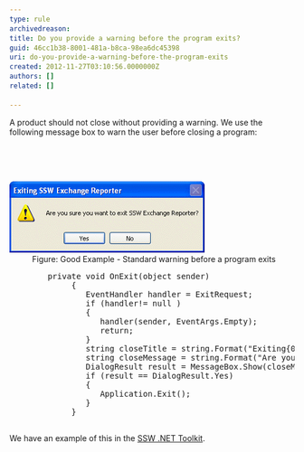 ```yaml
---
type: rule
archivedreason: 
title: Do you provide a warning before the program exits?
guid: 46cc1b38-8001-481a-b8ca-98ea6dc45398
uri: do-you-provide-a-warning-before-the-program-exits
created: 2012-11-27T03:10:56.0000000Z
authors: []
related: []

---
```



<p>​A product should not close without providing a warning. We use the following message box to warn the user before closing a program:</p>
<br><excerpt class='endintro'></excerpt><br>
​<dl class="goodImage"><dt><img alt="SSW Exchange Reporter - Are you sure you want to exit?" src="../../assets/CloseWarning.gif" /></dt>
<dd>Figure: Good Example - Standard warning before a program exits</dd></dl>
<dl class="code"><dt><pre>        private void OnExit(object sender) 
             { 
                EventHandler handler = ExitRequest; 
                if (handler!= null ) 
                { 
                   handler(sender, EventArgs.Empty);
                   return;
                } 
                string closeTitle = string.Format("Exiting{0}", Application.ProductName);
                string closeMessage = string.Format("Are you sure you want to exit {0}", Application.ProductName);
                DialogResult result = MessageBox.Show(closeMessage,closeTitle, MessageBoxButtons.YesNo,MessageBoxIcon.Warning);
                if (result == DialogResult.Yes)
                { 
                   Application.Exit();
                } 
             }
                        </pre></dt></dl>
<div>We have an example of this in the <a href="http://www.ssw.com.au/ssw/NETToolkit/">SSW .NET Toolkit</a>.</div>



